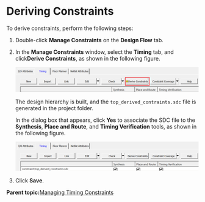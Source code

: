 # Deriving Constraints

To derive constraints, perform the following steps:

1.  Double-click **Manage Constraints** on the **Design Flow** tab.
2.  In the **Manage Constraints** window, select the **Timing** tab, and click**Derive Constraints**, as shown in the following figure.

    ![](GUID-172482A2-7615-4E1C-8920-406B8B4C8F5B-low.png "Derive Constraints Button")

    The design hierarchy is built, and the `top_derived_contraints.sdc` file is generated in the project folder.

    In the dialog box that appears, click **Yes** to associate the SDC file to the **Synthesis**, **Place and Route**, and **Timing Verification** tools, as shown in the following figure.

    ![](GUID-00CFDED1-6281-4CAB-A692-47CDED19BD40-low.png "Derived Constraints")

3.  Click **Save**.

**Parent topic:**[Managing Timing Constraints](GUID-75F68635-D7F9-435D-8BE0-FD55AE977D03.md)

